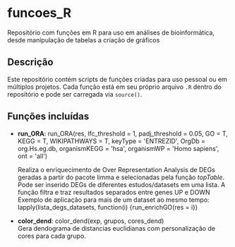 
# funcoes_R

Repositório com funções em R para uso em análises de bioinformática, desde manipulação de tabelas a criação de gráficos

<!-- badges: start -->
## Descrição

Este repositório contém scripts de funções criadas para uso pessoal ou em múltiplos projetos. Cada função está em seu próprio arquivo `.R` dentro do repositório e pode ser carregada via `source()`.
<!-- badges: end -->


## Funções incluídas
- **run_ORA**: run_ORA(res,
                       lfc_threshold = 1,
                       padj_threshold = 0.05,
                       GO = T,
                       KEGG = T,
                       WIKIPATHWAYS = T,
                       keyType = 'ENTREZID',
                       OrgDb = org.Hs.eg.db,
                       organismKEGG = 'hsa', organismWP = 'Homo sapiens',
                       ont = 'all')  

  Realiza o enriquecimento de Over Representation Analysis de DEGs geradas a partir do pacote limma e selecionadas pela função _topTable_.
  Pode ser inserido DEGs de diferentes estudos/datasets em uma lista. 
  A função filtra e traz resultados separados entre genes UP e DOWN  
  Exemplo de aplicação para mais de um dataset ao mesmo tempo:  
  lapply(lista_degs_datasets, function(i) {run_enrichGO(res = i})
    
- **color_dend**: color_dend(exp, grupos, cores_dend)  
  Gera dendograma de distancias euclidianas com personalização de cores para cada grupo.  

